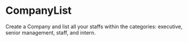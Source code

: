 # CompanyList
Create a Company and list all your staffs within the categories: executive, senior management, staff, and intern.
